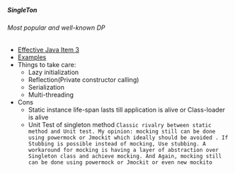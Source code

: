 ##### SingleTon
###### Most popular and well-known DP
- [Effective Java Item 3](https://github.com/pintub/EffectiveJava-Summary/blob/master/EffectiveJavaSummary/CreateAndDestroyObjects.todo)
- [Examples](https://github.com/pintub/EffectiveJava-Summary/tree/master/src/main/java/com/sf/effectivejava/item3)
-  Things to take care:
    - Lazy initialization
    - Reflection(Private constructor calling)
    - Serialization
    - Multi-threading
- Cons
    - Static instance life-span lasts till application is alive or Class-loader is alive
    - Unit Test of singleton method `Classic rivalry between static method and Unit test. My opinion: mocking still can be done using powermock or Jmockit which ideally should be avoided . If Stubbing is possible instead of mocking, Use stubbing. A workaround for mocking is having a layer of abstraction over Singleton class and achieve mocking. And Again, mocking still can be done using powermock or Jmockit or even new mockito` 

